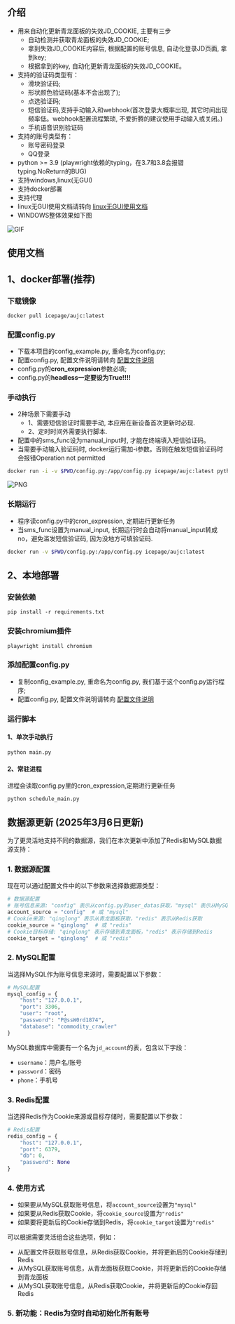 ## 介绍
- 用来自动化更新青龙面板的失效JD_COOKIE, 主要有三步
    - 自动检测并获取青龙面板的失效JD_COOKIE;
    - 拿到失效JD_COOKIE内容后, 根据配置的账号信息, 自动化登录JD页面, 拿到key;
    - 根据拿到的key, 自动化更新青龙面板的失效JD_COOKIE。
- 支持的验证码类型有：
  - 滑块验证码;
  - 形状颜色验证码(基本不会出现了);
  - 点选验证码;
  - 短信验证码,支持手动输入和webhook(首次登录大概率出现, 其它时间出现频率低。webhook配置流程繁琐, 不爱折腾的建议使用手动输入或关闭。)
  - 手机语音识别验证码
- 支持的账号类型有：
  - 账号密码登录
  - QQ登录
- python >= 3.9 (playwright依赖的typing，在3.7和3.8会报错typing.NoReturn的BUG)
- 支持windows,linux(无GUI)
- 支持docker部署
- 支持代理
- linux无GUI使用文档请转向 [linux无GUI使用文档](https://github.com/icepage/AutoUpdateJdCookie/blob/main/README.linux.md)
- WINDOWS整体效果如下图

![GIF](./img/main.gif)


## 使用文档
## 1、docker部署(推荐)

### 下载镜像
```shell
docker pull icepage/aujc:latest
```

### 配置config.py
- 下载本项目的config_example.py, 重命名为config.py; 
- 配置config.py, 配置文件说明请转向 [配置文件说明](https://github.com/icepage/AutoUpdateJdCookie/blob/main/配置文件说明.md)
- config.py的**cron_expression**参数必填;
- config.py的**headless一定要设为True!!!!**

### 手动执行
- 2种场景下需要手动
  - 1、需要短信验证时需要手动, 本应用在新设备首次更新时必现. 
  - 2、定时时间外需要执行脚本. 
- 配置中的sms_func设为manual_input时, 才能在终端填入短信验证码。
- 当需要手动输入验证码时, docker运行需加-i参数。否则在触发短信验证码时会报错Operation not permitted
```bash
docker run -i -v $PWD/config.py:/app/config.py icepage/aujc:latest python main.py
```

![PNG](./img/linux.png)

### 长期运行
- 程序读config.py中的cron_expression, 定期进行更新任务
- 当sms_func设置为manual_input, 长期运行时会自动将manual_input转成no，避免滥发短信验证码, 因为没地方可填验证码. 
```bash
docker run -v $PWD/config.py:/app/config.py icepage/aujc:latest
```

## 2、本地部署
### 安装依赖
```commandline
pip install -r requirements.txt
```

### 安装chromium插件
```commandline
playwright install chromium
```

### 添加配置config.py
- 复制config_example.py, 重命名为config.py, 我们基于这个config.py运行程序;
- 配置config.py, 配置文件说明请转向 [配置文件说明](https://github.com/icepage/AutoUpdateJdCookie/blob/main/配置文件说明.md)


### 运行脚本
#### 1、单次手动执行
```commandline
python main.py
```

#### 2、常驻进程
进程会读取config.py里的cron_expression,定期进行更新任务
```commandline
python schedule_main.py
```

## 数据源更新 (2025年3月6日更新)
为了更灵活地支持不同的数据源，我们在本次更新中添加了Redis和MySQL数据源支持：

### 1. 数据源配置
现在可以通过配置文件中的以下参数来选择数据源类型：
```python
# 数据源配置
# 账号信息来源: "config" 表示从config.py的user_datas获取，"mysql" 表示从MySQL获取
account_source = "config"  # 或 "mysql"
# Cookie来源: "qinglong" 表示从青龙面板获取，"redis" 表示从Redis获取
cookie_source = "qinglong"  # 或 "redis"
# Cookie目标存储: "qinglong" 表示存储到青龙面板，"redis" 表示存储到Redis
cookie_target = "qinglong"  # 或 "redis"
```

### 2. MySQL配置
当选择MySQL作为账号信息来源时，需要配置以下参数：
```python
# MySQL配置
mysql_config = {
    "host": "127.0.0.1",
    "port": 3306,
    "user": "root",
    "password": "P@ssW0rd1874",
    "database": "commodity_crawler"
}
```

MySQL数据库中需要有一个名为`jd_account`的表，包含以下字段：
- `username`：用户名/账号
- `password`：密码
- `phone`：手机号

### 3. Redis配置
当选择Redis作为Cookie来源或目标存储时，需要配置以下参数：
```python
# Redis配置
redis_config = {
    "host": "127.0.0.1",
    "port": 6379,
    "db": 0,
    "password": None
}
```

### 4. 使用方式
- 如果要从MySQL获取账号信息，将`account_source`设置为`"mysql"`
- 如果要从Redis获取Cookie，将`cookie_source`设置为`"redis"`
- 如果要将更新后的Cookie存储到Redis，将`cookie_target`设置为`"redis"`

可以根据需要灵活组合这些选项，例如：
- 从配置文件获取账号信息，从Redis获取Cookie，并将更新后的Cookie存储到Redis
- 从MySQL获取账号信息，从青龙面板获取Cookie，并将更新后的Cookie存储到青龙面板
- 从MySQL获取账号信息，从Redis获取Cookie，并将更新后的Cookie存回Redis

### 5. 新功能：Redis为空时自动初始化所有账号
